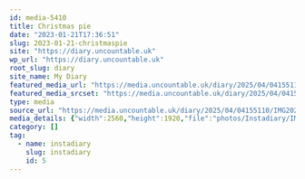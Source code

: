 ```yaml
---
id: media-5410
title: Christmas pie
date: "2023-01-21T17:36:51"
slug: 2023-01-21-christmaspie
site: "https://diary.uncountable.uk"
wp_url: "https://diary.uncountable.uk"
root_slug: diary
site_name: My Diary
featured_media_url: "https://media.uncountable.uk/diary/2025/04/04155110/IMG20230121173651-scaled.webp"
featured_media_srcset: "https://media.uncountable.uk/diary/2025/04/04155110/IMG20230121173651-300x225.webp 300w, https://media.uncountable.uk/diary/2025/04/04155110/IMG20230121173651-1024x768.webp 1024w, https://media.uncountable.uk/diary/2025/04/04155110/IMG20230121173651-150x150.webp 150w, https://media.uncountable.uk/diary/2025/04/04155110/IMG20230121173651-640x480.webp 640w, https://media.uncountable.uk/diary/2025/04/04155110/IMG20230121173651-scaled.webp 2560w"
type: media
source_url: "https://media.uncountable.uk/diary/2025/04/04155110/IMG20230121173651-scaled.webp"
media_details: {"width":2560,"height":1920,"file":"photos/Instadiary/IMG20230121173651-scaled.webp","filesize":227926,"sizes":{"medium":{"file":"IMG20230121173651-300x225.webp","width":300,"height":225,"filesize":14886,"mime_type":"image/webp","source_url":"https://media.uncountable.uk/diary/2025/04/04155110/IMG20230121173651-300x225.webp"},"large":{"file":"IMG20230121173651-1024x768.webp","width":1024,"height":768,"filesize":78524,"mime_type":"image/webp","source_url":"https://media.uncountable.uk/diary/2025/04/04155110/IMG20230121173651-1024x768.webp"},"thumbnail":{"file":"IMG20230121173651-150x150.webp","width":150,"height":150,"filesize":6670,"mime_type":"image/webp","source_url":"https://media.uncountable.uk/diary/2025/04/04155110/IMG20230121173651-150x150.webp"},"mobwidth":{"file":"IMG20230121173651-640x480.webp","width":640,"height":480,"filesize":43540,"mime_type":"image/webp","source_url":"https://media.uncountable.uk/diary/2025/04/04155110/IMG20230121173651-640x480.webp"},"full":{"file":"IMG20230121173651-scaled.webp","width":2560,"height":1920,"mime_type":"image/webp","source_url":"https://media.uncountable.uk/diary/2025/04/04155110/IMG20230121173651-scaled.webp"}},"image_meta":{"aperture":"0","credit":"","camera":"","caption":"","created_timestamp":"0","copyright":"","focal_length":"0","iso":"0","shutter_speed":"0","title":"","orientation":"0","keywords":[]},"original_image":"IMG20230121173651.webp"}
category: []
tag:
  - name: instadiary
    slug: instadiary
    id: 5
---
```


